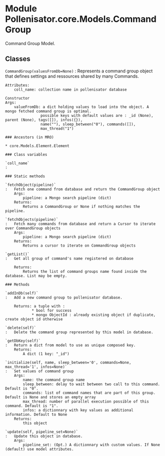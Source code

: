 Module Pollenisator.core.Models.CommandGroup
============================================
Command Group Model.

Classes
-------

`CommandGroup(valuesFromDb=None)`
:   Represents a command group object that defines settings and ressources shared by many Commands.
    
    Attributes:
        coll_name: collection name in pollenisator database
    
    Constructor
    Args:
        valueFromDb: a dict holding values to load into the object. A mongo fetched command group is optimal.
                    possible keys with default values are : _id (None), parent (None), tags([]), infos({}),
                    name(""), sleep_between("0"), commands([]),
                    max_thread("1")

    ### Ancestors (in MRO)

    * core.Models.Element.Element

    ### Class variables

    `coll_name`
    :

    ### Static methods

    `fetchObject(pipeline)`
    :   Fetch one command from database and return the CommandGroup object 
        Args:
            pipeline: a Mongo search pipeline (dict)
        Returns:
            Returns a CommandGroup or None if nothing matches the pipeline.

    `fetchObjects(pipeline)`
    :   Fetch many commands from database and return a Cursor to iterate over CommandGroup objects
        Args:
            pipeline: a Mongo search pipeline (dict)
        Returns:
            Returns a cursor to iterate on CommandGroup objects

    `getList()`
    :   Get all group of command's name registered on database
        
        Returns:
            Returns the list of command groups name found inside the database. List may be empty.

    ### Methods

    `addInDb(self)`
    :   Add a new command group to pollenisator database.
        
        Returns: a tuple with :
                * bool for success
                * mongo ObjectId : already existing object if duplicate, create object id otherwise

    `delete(self)`
    :   Delete the command group represented by this model in database.

    `getDbKey(self)`
    :   Return a dict from model to use as unique composed key.
        Returns:
            A dict (1 key: "_id")

    `initialize(self, name, sleep_between='0', commands=None, max_thread='1', infos=None)`
    :   Set values of command group
        Args:
            name: the command group name
            sleep_between: delay to wait between two call to this command. Default is "0".
            commands: list of command names that are part of this group. Default is None and stores an empty array
            max_thread: number of parallel execution possible of this command. Default is "1".
            infos: a dictionnary with key values as additional information. Default to None
        Returns:
            this object

    `update(self, pipeline_set=None)`
    :   Update this object in database.
        Args:
            pipeline_set: (Opt.) A dictionnary with custom values. If None (default) use model attributes.